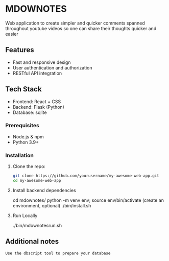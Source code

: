 #  MDOWNOTES

Web application to create simpler and quicker comments spanned throughout youtube videos so one can share their thoughts quicker and easier

## Features

-  Fast and responsive design
-  User authentication and authorization
-  RESTful API integration

## Tech Stack

- Frontend: React + CSS
- Backend: Flask (Python)
- Database: sqlite


### Prerequisites

- Node.js & npm
- Python 3.9+

### Installation

1. Clone the repo:

   ```bash
   git clone https://github.com/yourusername/my-awesome-web-app.git
   cd my-awesome-web-app

2. Install backend dependencies

    cd mdownotes/
    python -m venv env; source env/bin/activate (create an environment, optional)
    ./bin/install.sh

3. Run Locally

    ./bin/mdownotesrun.sh

## Additional notes

    Use the dbscript tool to prepare your database
